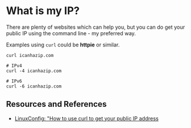 # What is my IP?

There are plenty of websites which can help you, but you can do get your public IP using the command line - my preferred way.

Examples using `curl` could be **httpie** or similar.

```shell
curl icanhazip.com
```

```shell
# IPv4
curl -4 icanhazip.com
```

```shell
# IPv6
curl -6 icanhazip.com
```

## Resources and References

- [LinuxConfig: "How to use curl to get your public IP address](https://linuxconfig.org/how-to-use-curl-to-get-public-ip-address)
